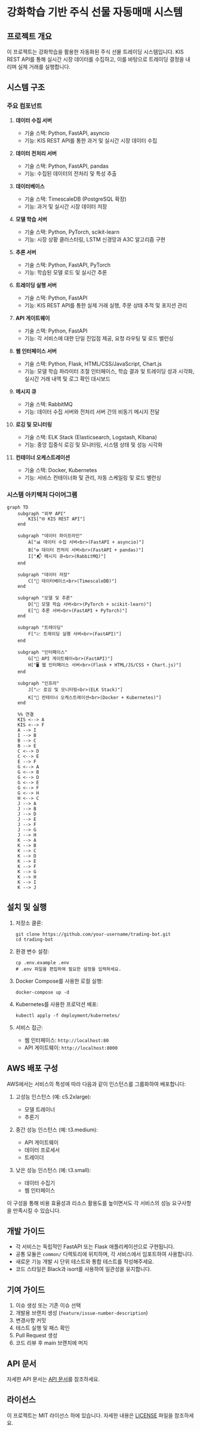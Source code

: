 # 강화학습 기반 주식 선물 자동매매 시스템

## 프로젝트 개요

이 프로젝트는 강화학습을 활용한 자동화된 주식 선물 트레이딩 시스템입니다. KIS REST API를 통해 실시간 시장 데이터를 수집하고, 이를 바탕으로 트레이딩 결정을 내리며 실제 거래를 실행합니다.

## 시스템 구조

### 주요 컴포넌트

1. **데이터 수집 서버**
   - 기술 스택: Python, FastAPI, asyncio
   - 기능: KIS REST API를 통한 과거 및 실시간 시장 데이터 수집

2. **데이터 전처리 서버**
   - 기술 스택: Python, FastAPI, pandas
   - 기능: 수집된 데이터의 전처리 및 특성 추출

3. **데이터베이스**
   - 기술 스택: TimescaleDB (PostgreSQL 확장)
   - 기능: 과거 및 실시간 시장 데이터 저장

4. **모델 학습 서버**
   - 기술 스택: Python, PyTorch, scikit-learn
   - 기능: 시장 상황 클러스터링, LSTM 신경망과 A3C 알고리즘 구현

5. **추론 서버**
   - 기술 스택: Python, FastAPI, PyTorch
   - 기능: 학습된 모델 로드 및 실시간 추론

6. **트레이딩 실행 서버**
   - 기술 스택: Python, FastAPI
   - 기능: KIS REST API를 통한 실제 거래 실행, 주문 상태 추적 및 포지션 관리

7. **API 게이트웨이**
   - 기술 스택: Python, FastAPI
   - 기능: 각 서비스에 대한 단일 진입점 제공, 요청 라우팅 및 로드 밸런싱

8. **웹 인터페이스 서버**
   - 기술 스택: Python, Flask, HTML/CSS/JavaScript, Chart.js
   - 기능: 모델 학습 파라미터 조절 인터페이스, 학습 결과 및 트레이딩 성과 시각화, 실시간 거래 내역 및 로그 확인 대시보드

9. **메시지 큐**
   - 기술 스택: RabbitMQ
   - 기능: 데이터 수집 서버와 전처리 서버 간의 비동기 메시지 전달

10. **로깅 및 모니터링**
    - 기술 스택: ELK Stack (Elasticsearch, Logstash, Kibana)
    - 기능: 중앙 집중식 로깅 및 모니터링, 시스템 상태 및 성능 시각화

11. **컨테이너 오케스트레이션**
    - 기술 스택: Docker, Kubernetes
    - 기능: 서비스 컨테이너화 및 관리, 자동 스케일링 및 로드 밸런싱

### 시스템 아키텍처 다이어그램

```mermaid
graph TD
    subgraph "외부 API"
        KIS["🌐 KIS REST API"]
    end

    subgraph "데이터 파이프라인"
        A["📊 데이터 수집 서버<br>(FastAPI + asyncio)"]
        B["⚙️ 데이터 전처리 서버<br>(FastAPI + pandas)"]
        I["📬 메시지 큐<br>(RabbitMQ)"]
    end

    subgraph "데이터 저장"
        C["💾 데이터베이스<br>(TimescaleDB)"]
    end

    subgraph "모델 및 추론"
        D["🧠 모델 학습 서버<br>(PyTorch + scikit-learn)"]
        E["🔮 추론 서버<br>(FastAPI + PyTorch)"]
    end

    subgraph "트레이딩"
        F["💹 트레이딩 실행 서버<br>(FastAPI)"]
    end

    subgraph "인터페이스"
        G["🚪 API 게이트웨이<br>(FastAPI)"]
        H["🖥️ 웹 인터페이스 서버<br>(Flask + HTML/JS/CSS + Chart.js)"]
    end

    subgraph "인프라"
        J["📈 로깅 및 모니터링<br>(ELK Stack)"]
        K["🐳 컨테이너 오케스트레이션<br>(Docker + Kubernetes)"]
    end

    %% 연결
    KIS <--> A
    KIS <--> F
    A --> I
    I --> B
    B --> C
    B --> E
    C <--> D
    C <--> E
    E --> F
    G <--> A
    G <--> B
    G <--> D
    G <--> E
    G <--> F
    G <--> H
    H <--> C
    J --> A
    J --> B
    J --> D
    J --> E
    J --> F
    J --> G
    J --> H
    K --> A
    K --> B
    K --> C
    K --> D
    K --> E
    K --> F
    K --> G
    K --> H
    K --> I
    K --> J
```

## 설치 및 실행

1. 저장소 클론:
   ```
   git clone https://github.com/your-username/trading-bot.git
   cd trading-bot
   ```

2. 환경 변수 설정:
   ```
   cp .env.example .env
   # .env 파일을 편집하여 필요한 설정을 입력하세요.
   ```

3. Docker Compose를 사용한 로컬 실행:
   ```
   docker-compose up -d
   ```

4. Kubernetes를 사용한 프로덕션 배포:
   ```
   kubectl apply -f deployment/kubernetes/
   ```

5. 서비스 접근:
   - 웹 인터페이스: `http://localhost:80`
   - API 게이트웨이: `http://localhost:8000`

## AWS 배포 구성

AWS에서는 서비스의 특성에 따라 다음과 같이 인스턴스를 그룹화하여 배포합니다:

1. 고성능 인스턴스 (예: c5.2xlarge):
   - 모델 트레이너
   - 추론기

2. 중간 성능 인스턴스 (예: t3.medium):
   - API 게이트웨이
   - 데이터 프로세서
   - 트레이더

3. 낮은 성능 인스턴스 (예: t3.small):
   - 데이터 수집기
   - 웹 인터페이스

이 구성을 통해 비용 효율성과 리소스 활용도를 높이면서도 각 서비스의 성능 요구사항을 만족시킬 수 있습니다.

## 개발 가이드

- 각 서비스는 독립적인 FastAPI 또는 Flask 애플리케이션으로 구현됩니다.
- 공통 모듈은 `common/` 디렉토리에 위치하며, 각 서비스에서 임포트하여 사용합니다.
- 새로운 기능 개발 시 단위 테스트와 통합 테스트를 작성해주세요.
- 코드 스타일은 Black과 isort를 사용하여 일관성을 유지합니다.

## 기여 가이드

1. 이슈 생성 또는 기존 이슈 선택
2. 개발용 브랜치 생성 (`feature/issue-number-description`)
3. 변경사항 커밋
4. 테스트 실행 및 패스 확인
5. Pull Request 생성
6. 코드 리뷰 후 main 브랜치에 머지

## API 문서

자세한 API 문서는 [API 문서](docs/api_docs.md)를 참조하세요.

## 라이선스

이 프로젝트는 MIT 라이선스 하에 있습니다. 자세한 내용은 [LICENSE](LICENSE) 파일을 참조하세요.